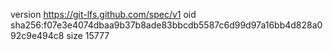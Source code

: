 version https://git-lfs.github.com/spec/v1
oid sha256:f07e3e4074dbaa9b37b8ade83bbcdb5587c6d99d97a16bb4d828a092c9e494c8
size 15777
